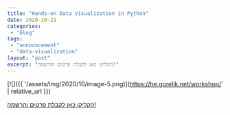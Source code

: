 ```yaml
---
title: "Hands-on Data Visualization in Python"
date: 2020-10-21
categories: 
 - "blog"
tags: 
 - "announcement"
 - "data-visualization"
layout: "post"
excerpt: "הקליקו כאן לקבלת פרטים והרשמה!"
---
```


[![]({{ '/assets/img/2020/10/image-5.png)](https://he.gorelik.net/workshop/' | relative_url }})

[הקליקו כאן לקבלת פרטים והרשמה!](https://he.gorelik.net/workshop/)
